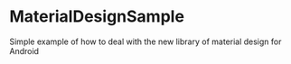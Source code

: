 # MaterialDesignSample
Simple example of how to deal with the new library of material design for Android
